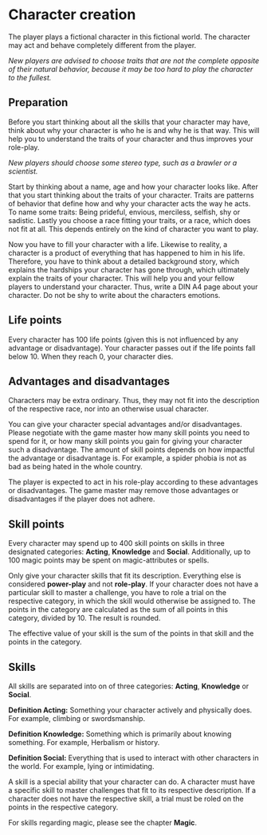 # Character creation
The player plays a fictional character in this fictional world. 
The character may act and behave completely different from the player.

*New players are advised to choose traits that are not the complete opposite of their natural behavior, 
because it may be too hard to play the character to the fullest.*

## Preparation
Before you start thinking about all the skills that your character may have, 
think about why your character is who he is and why he is that way.
This will help you to understand the traits of your character and thus improves your role-play.

*New players should choose some stereo type, such as a brawler or a scientist.*

Start by thinking about a name, age and how your character looks like.
After that you start thinking about the traits of your character.
Traits are patterns of behavior that define how and why your character acts the way he acts.
To name some traits: Being prideful, envious, merciless, selfish, shy or sadistic.
Lastly you choose a race fitting your traits, or a race, which does not fit at all.
This depends entirely on the kind of character you want to play.

Now you have to fill your character with a life.
Likewise to reality, a character is a product of everything that has happened to him in his life.
Therefore, you have to think about a detailed background story, which explains the hardships your character has gone through, 
which ultimately explain the traits of your character.
This will help you and your fellow players to understand your character.
Thus, write a DIN A4 page about your character.
Do not be shy to write about the characters emotions.

## Life points
Every character has 100 life points (given this is not influenced by any advantage or disadvantage).
Your character passes out if the life points fall below 10. 
When they reach 0, your character dies.

## Advantages and disadvantages
Characters may be extra ordinary.
Thus, they may not fit into the description of the respective race, nor into an otherwise usual character.

You can give your character special advantages and/or disadvantages.
Please negotiate with the game master how many skill points you need to spend for it, 
or how many skill points you gain for giving your character such a disadvantage.
The amount of skill points depends on how impactful the advantage or disadvantage is.
For example, a spider phobia is not as bad as being hated in the whole country.

The player is expected to act in his role-play according to these advantages or disadvantages.
The game master may remove those advantages or disadvantages if the player does not adhere.

## Skill points
Every character may spend up to 400 skill points on skills in three designated categories: **Acting**, **Knowledge** and **Social**.
Additionally, up to 100 magic points may be spent on magic-attributes or spells.

Only give your character skills that fit its description. 
Everything else is considered **power-play** and not **role-play**.
If your character does not have a particular skill to master a challenge, 
you have to role a trial on the respective category, in which the skill would otherwise be assigned to. 
The points in the category are calculated as the sum of all points in this category, divided by 10.
The result is rounded.

The effective value of your skill is the sum of the points in that skill and the points in the category.

## Skills
All skills are separated into on of three categories: **Acting**, **Knowledge** or **Social**.

**Definition Acting:** Something your character actively and physically does. For example, climbing or swordsmanship.

**Definition Knowledge:** Something which is primarily about knowing something. For example, Herbalism or history.

**Definition Social:** Everything that is used to interact with other characters in the world. For example, lying or intimidating.

A skill is a special ability that your character can do. 
A character must have a specific skill to master challenges that fit to its respective description. 
If a character does not have the respective skill, a trial must be roled on the points in the respective category.

For skills regarding magic, please see the chapter **Magic**.

